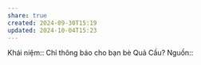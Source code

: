 ```yaml
---
share: true
created: 2024-09-30T15:19
updated: 2024-10-04T15:23
---
```

Khái niệm:: 
Chỉ thông báo cho bạn bè Quả Cầu?
Nguồn:: 
